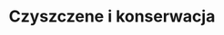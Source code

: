 ---
title: Czyszczene i konserwacja
category: ['MackBook']
thumbnail: /assets/img/services/mackbook-pro-13.png
---